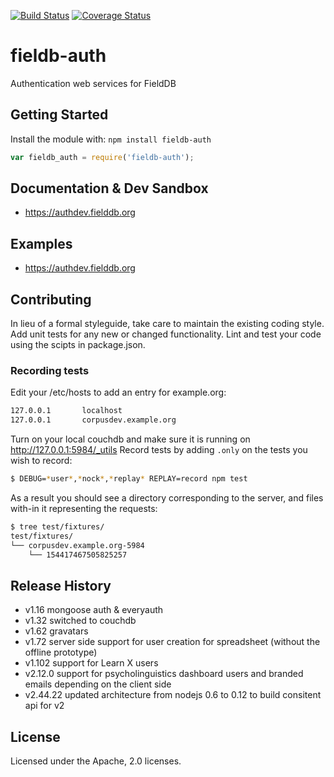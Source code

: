[![Build Status][travis-image]][travis-url]
[![Coverage Status][coverage-image]][coverage-url]

# fieldb-auth

Authentication web services for FieldDB

## Getting Started
Install the module with: `npm install fieldb-auth`

```javascript
var fieldb_auth = require('fieldb-auth');
```

## Documentation & Dev Sandbox
* https://authdev.fielddb.org

## Examples
* https://authdev.fielddb.org

## Contributing
In lieu of a formal styleguide, take care to maintain the existing coding style. Add unit tests for any new or changed functionality. Lint and test your code using the scipts in package.json.

### Recording tests

Edit your /etc/hosts to add an entry for example.org:

```bash
127.0.0.1       localhost
127.0.0.1       corpusdev.example.org
```

Turn on your local couchdb and make sure it is running on http://127.0.0.1:5984/_utils Record tests by adding `.only` on the tests you wish to record:

```bash
$ DEBUG=*user*,*nock*,*replay* REPLAY=record npm test
```

As a result you should see a directory corresponding to the server, and files with-in it representing the requests:

```bash
$ tree test/fixtures/
test/fixtures/
└── corpusdev.example.org-5984
    └── 154417467505825257
```


## Release History
* v1.16  mongoose auth & everyauth
* v1.32  switched to couchdb
* v1.62  gravatars
* v1.72  server side support for user creation for spreadsheet (without the offline prototype)
* v1.102 support for Learn X users
* v2.12.0 support for psycholinguistics dashboard users and branded emails depending on the client side
* v2.44.22 updated architecture from nodejs 0.6 to 0.12 to build consitent api for v2


## License
Licensed under the Apache, 2.0 licenses.


[travis-image]: https://travis-ci.org/FieldDB/AuthenticationWebService.svg?branch=master
[travis-url]: https://travis-ci.org/FieldDB/AuthenticationWebService
[coverage-image]: https://coveralls.io/repos/github/FieldDB/AuthenticationWebService/badge.svg?branch=main
[coverage-url]: https://coveralls.io/github/FieldDB/AuthenticationWebService?branch=main
